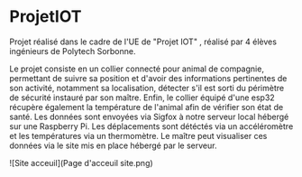 # ProjetIOT

Projet réalisé dans le cadre de l'UE de "Projet IOT" , réalisé par 4 élèves ingénieurs de Polytech Sorbonne.

Le projet consiste en un collier connecté pour animal de compagnie, permettant de suivre sa position et d'avoir des informations pertinentes de son activité, notamment sa localisation, détecter s'il est sorti du périmètre de sécurité instauré par son maître. Enfin, le collier équipé d'une esp32 récupère également la température de l'animal afin de vérifier son état de santé.
Les données sont envoyées via Sigfox à notre serveur local hébergé sur une Raspberry Pi.
Les déplacements sont détéctés via un accéléromètre et les températures via un thermomètre.
Le maître peut visualiser ces données via le site mis en place hébergé par le serveur.

![Site acceuil](Page d'acceuil site.png)



